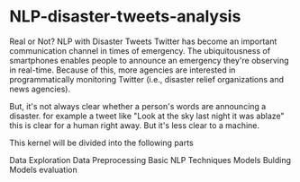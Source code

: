 # NLP-disaster-tweets-analysis
Real or Not? NLP with Disaster Tweets
Twitter has become an important communication channel in times of emergency.
The ubiquitousness of smartphones enables people to announce an emergency they're observing in real-time. Because of this, more agencies are interested in programmatically monitoring Twitter (i.e., disaster relief organizations and news agencies).

But, it's not always clear whether a person's words are announcing a disaster.
for example a tweet like "Look at the sky last night it was ablaze"
this is clear for a human right away. But it's less clear to a machine.

This kernel  will be divided into the following parts

Data Exploration
Data Preprocessing
Basic NLP Techniques
Models Bulding
Models evaluation

